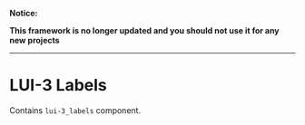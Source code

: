 **Notice:**

**This framework is no longer updated and you should not use it for any new projects**

---

# LUI-3 Labels

Contains `lui-3_labels` component.